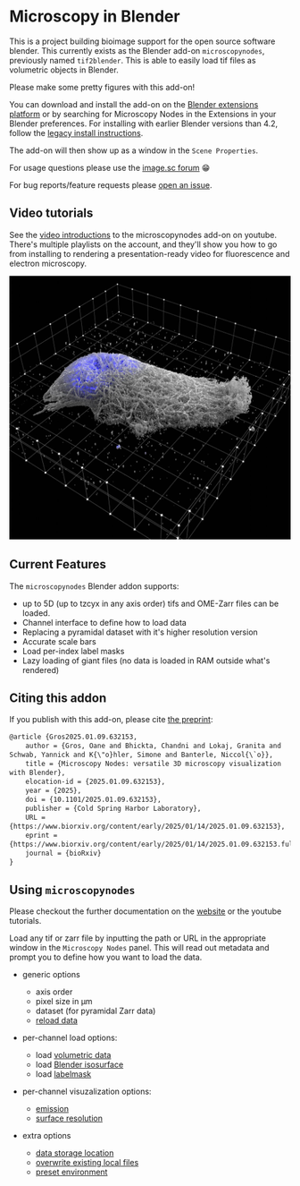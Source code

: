 # Microscopy in Blender
This is a project building bioimage support for the open source software blender. This currently exists as the Blender add-on `microscopynodes`, previously named `tif2blender`. This is able to easily load tif files as volumetric objects in Blender. 

Please make some pretty figures with this add-on! 

You can download and install the add-on on the [Blender extensions platform](https://extensions.blender.org/add-ons/microscopynodes/) or by searching for Microscopy Nodes in the Extensions in your Blender preferences. For installing with earlier Blender versions than 4.2, follow the [legacy install instructions]( https://oanegros.github.io/MicroscopyNodes/outdated).

The add-on will then show up as a window in the `Scene Properties`.

For usage questions please use the [image.sc forum](https://forum.image.sc/tag/microscopy-nodes) 😁

For bug reports/feature requests please [open an issue](https://github.com/oanegros/MicroscopyNodes/issues).

## Video tutorials

See the [video introductions](https://www.youtube.com/playlist?list=PLAv6_GEMrbKdpje81juHowSCw-gWOJwy5) to the microscopynodes add-on on youtube. There's multiple playlists on the account, and they'll show you how to go from installing to rendering a presentation-ready video for fluorescence and electron microscopy.

<img src="./figures/newprettyside.png" width="600"/>

## Current Features
The `microscopynodes` Blender addon supports:

- up to 5D (up to tzcyx in any axis order) tifs and OME-Zarr files can be loaded. 
- Channel interface to define how to load data
- Replacing a pyramidal dataset with it's higher resolution version
- Accurate scale bars
- Load per-index label masks
- Lazy loading of giant files (no data is loaded in RAM outside what's rendered)

## Citing this addon

If you publish with this add-on, please cite [the preprint](https://www.biorxiv.org/content/10.1101/2025.01.09.632153v1):
```
@article {Gros2025.01.09.632153,
	author = {Gros, Oane and Bhickta, Chandni and Lokaj, Granita and Schwab, Yannick and K{\"o}hler, Simone and Banterle, Niccol{\`o}},
	title = {Microscopy Nodes: versatile 3D microscopy visualization with Blender},
	elocation-id = {2025.01.09.632153},
	year = {2025},
	doi = {10.1101/2025.01.09.632153},
	publisher = {Cold Spring Harbor Laboratory},
	URL = {https://www.biorxiv.org/content/early/2025/01/14/2025.01.09.632153},
	eprint = {https://www.biorxiv.org/content/early/2025/01/14/2025.01.09.632153.full.pdf},
	journal = {bioRxiv}
} 
```

## Using `microscopynodes`

Please checkout the further documentation on the [website](https://oanegros.github.io/MicroscopyNodes/) or the youtube tutorials. 

Load any tif or zarr file by inputting the path or URL in the appropriate window in the `Microscopy Nodes` panel. This will read out metadata and prompt you to define how you want to load the data.

- generic options
    - axis order
    - pixel size in µm
    - dataset (for pyramidal Zarr data)
    - [reload data]( https://oanegros.github.io/MicroscopyNodes/settings#reload)

- per-channel load options:
    - load [volumetric data]( https://oanegros.github.io/MicroscopyNodes/objects#volumes)
    - load [Blender isosurface]( https://oanegros.github.io/MicroscopyNodes/objects#surfaces)
    - load [labelmask]( https://oanegros.github.io/MicroscopyNodes/objects#masks)

- per-channel visuzalization options:
    - [emission]( https://oanegros.github.io/MicroscopyNodes/settings#emission)
    - [surface resolution]( https://oanegros.github.io/MicroscopyNodes/settings#surface-resolution)

- extra options
    - [data storage location]( https://oanegros.github.io/MicroscopyNodes/settings#resave-location)
    - [overwrite existing local files]( https://oanegros.github.io/MicroscopyNodes/settings#overwrite)
    - [preset environment]( https://oanegros.github.io/MicroscopyNodes/settings#preset-environment)